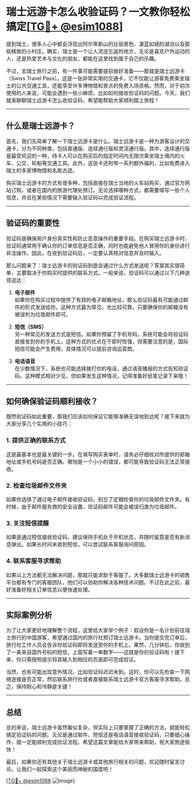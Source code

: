 # 瑞士远游卡怎么收验证码？一文教你轻松搞定[[TG💪+ @esim1088](https://t.me/s/esim1088)]

提到瑞士，很多人心中都会浮现出阿尔卑斯山的壮丽景色、湛蓝如镜的湖泊以及那些精致的小村庄。确实，瑞士是一个让人流连忘返的地方，无论是喜欢户外运动的人，还是热爱艺术与文化的朋友，都能在这里找到属于自己的乐趣。

不过，去瑞士旅行之前，有一件事可能需要提前做好准备——那就是瑞士远游卡（Swiss Travel Pass）。这是一张非常实用的交通卡，它不仅能让游客免费乘坐瑞士的公共交通工具，还能享受许多博物馆和景点的免费入场资格。然而，对于初次使用的人来说，可能会遇到一些小麻烦，比如如何接收验证码的问题。今天，我们就来聊聊瑞士远游卡怎么收验证码，希望能帮助大家顺利踏上旅程！

---

## 什么是瑞士远游卡？

首先，我们先简单了解一下瑞士远游卡是什么。瑞士远游卡是一种为游客设计的交通卡，分为不同种类，包括普通版、连续通行版和灵活通行版。其中，连续通行版是最受欢迎的一种，持卡人可以在购买后的指定时间内无限次乘坐瑞士境内的火车、公交、轮船等交通工具。此外，这张卡还附带一系列额外福利，比如免费进入瑞士的多家博物馆和名胜古迹。

购买瑞士远游卡的方式有很多种，包括直接在瑞士当地的火车站购买、通过官方网站订购，或者在国内的旅游代理处预订。无论选择哪种方式，都需要填写一些个人信息，并且在某些情况下需要输入验证码以完成验证流程。

---

## 验证码的重要性

验证码是确保用户身份真实性和防止恶意操作的重要手段。在购买瑞士远游卡时，验证码通常用于确认你的订单信息是否正确，同时也能避免他人冒用你的身份进行非法操作。因此，在收到验证码后，一定要认真核对信息并及时输入。

那么问题来了：瑞士远游卡的验证码到底会通过什么方式发送呢？答案其实很简单，主要取决于你购买时提供的联系方式。一般来说，验证码可以通过以下几种途径送达：

1. **电子邮件**  
   如果你在购买过程中提供了有效的电子邮箱地址，那么验证码最有可能通过邮件的形式发送给你。这种方式最为常见，也比较可靠。只要确保你的邮箱没有被误判为垃圾邮件即可。

2. **短信（SMS）**  
   另一种常见的发送方式是短信。如果你预留了手机号码，系统可能会将验证码直接发到你的手机上。这种方式的优点在于即时性强，但需要注意的是，国际短信可能会产生费用，具体情况可以提前咨询运营商。

3. **电话语音**  
   在少数情况下，系统也可能选择拨打你的电话，通过语音播报的方式告知验证码。这种模式相对少见，但如果发生这种情况，记得准备好纸笔记录下来哦！

---

## 如何确保验证码顺利接收？

既然验证码如此重要，那我们应该如何保证它能够准确无误地到达呢？接下来就为大家分享几个实用的小技巧：

### 1. 提供正确的联系方式
这是最基本也是最关键的一步。在填写购买表单时，请务必仔细核对所提供的邮箱地址或手机号码是否正确。哪怕是一个小小的错误，都可能导致验证码无法正常接收。

### 2. 检查垃圾邮件文件夹
如果你选择了通过电子邮件接收验证码，别忘了定期检查你的垃圾邮件文件夹。有时候，由于邮件服务商的安全设置，验证码邮件可能会被误归类为垃圾邮件。

### 3. 关注短信提醒
如果是通过短信接收验证码，建议保持手机处于开机状态，并随时留意是否有新消息弹出。如果长时间未收到短信，可以尝试联系客服询问原因。

### 4. 联系客服寻求帮助
如果以上方法都无法解决问题，那就只能求助于客服了。大多数瑞士远游卡的销售平台都有专门的客服团队，他们可以协助你解决各种技术问题。不过在此之前，最好准备好相关订单信息以便快速处理。

---

## 实际案例分析

为了让大家更好地理解整个流程，这里给大家举个例子：假设你是一名计划前往瑞士旅行的中国游客，希望通过国内的旅行社预订瑞士远游卡。当你提交完订单后，旅行社工作人员会告诉你验证码即将发送至你的手机上。果然，几分钟后，你收到了一条来自国外号码的短信，上面写着一串数字——这就是你的验证码啦！接下来，你只需按照提示将其输入到相应的页面即可完成验证。

当然，也有可能出现意外情况，比如验证码迟迟未到。这时，你可以先检查一下网络连接是否正常，然后联系旅行社或者直接联系瑞士远游卡官方客服寻求帮助。总之，保持耐心和冷静是关键！

---

## 总结

总的来说，瑞士远游卡虽然看似复杂，但实际上只要掌握了正确的方法，就能轻松搞定验证码的问题。无论是通过邮件、短信还是电话语音接收验证码，只要细心操作，就一定能顺利完成验证流程。希望这篇文章能给大家带来帮助，祝大家旅途愉快！

最后，如果你还有其他关于瑞士远游卡或其他旅行相关的问题，欢迎随时留言讨论。让我们一起探索这个美丽而神秘的国度吧！

[[TG💪+ @esim1088](https://t.me/s/esim1088) ![Image](https://i.postimg.cc/4NQfJmqS/Snipaste-2025-05-13-00-14-12.png)]